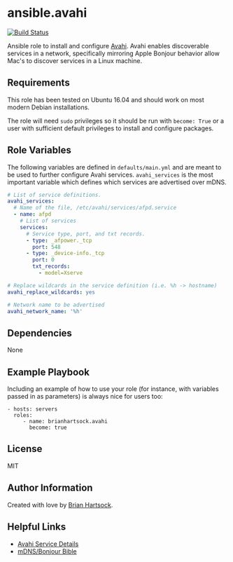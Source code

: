 ansible.avahi
=========

[![Build Status](https://travis-ci.org/brianhartsock/ansible-role-avahi.svg?branch=master)](https://travis-ci.org/brianhartsock/ansible-role-avahi)

Ansible role to install and configure [Avahi](https://www.avahi.org). Avahi enables discoverable services in a network, specifically mirroring Apple Bonjour behavior allow Mac's to discover services in a Linux machine.

Requirements
------------

This role has been tested on Ubuntu 16.04 and should work on most modern Debian installations.

The role will need `sudo` privileges so it should be run with `become: True` or a user with sufficient default privileges to install and configure packages.

Role Variables
--------------

The following variables are defined in `defaults/main.yml` and are meant to be used to further configure Avahi services. `avahi_services` is the most important variable which defines which services are advertised over mDNS.

```yaml
# List of service definitions.
avahi_services:
  # Name of the file, /etc/avahi/services/afpd.service
  - name: afpd
    # List of services                  
    services:
      # Service type, port, and txt records.
      - type: _afpower._tcp
        port: 548
      - type: _device-info._tcp
        port: 0
        txt_records:
          - model=Xserve

# Replace wildcards in the service definition (i.e. %h -> hostname)
avahi_replace_wildcards: yes

# Network name to be advertised
avahi_network_name: '%h'
```

Dependencies
------------

None

Example Playbook
----------------

Including an example of how to use your role (for instance, with variables passed in as parameters) is always nice for users too:

    - hosts: servers
      roles:
         - name: brianhartsock.avahi
           become: true

License
-------

MIT

Author Information
------------------

Created with love by [Brian Hartsock](http://blog.brianhartsock.com).

Helpful Links
-------------

- [Avahi Service Details](https://linux.die.net/man/5/avahi.service)
- [mDNS/Bonjour Bible](https://jonathanmumm.com/tech-it/mdns-bonjour-bible-common-service-strings-for-various-vendors/)
